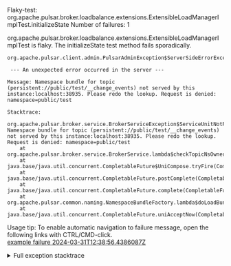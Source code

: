         
Flaky-test: org.apache.pulsar.broker.loadbalance.extensions.ExtensibleLoadManagerImplTest.initializeState
Number of failures: 1

org.apache.pulsar.broker.loadbalance.extensions.ExtensibleLoadManagerImplTest is flaky. The initializeState test method fails sporadically.

```
org.apache.pulsar.client.admin.PulsarAdminException$ServerSideErrorException:

 --- An unexpected error occurred in the server ---

Message: Namespace bundle for topic (persistent://public/test/__change_events) not served by this instance:localhost:38935. Please redo the lookup. Request is denied: namespace=public/test

Stacktrace:

org.apache.pulsar.broker.service.BrokerServiceException$ServiceUnitNotReadyException: Namespace bundle for topic (persistent://public/test/__change_events) not served by this instance:localhost:38935. Please redo the lookup. Request is denied: namespace=public/test
	at org.apache.pulsar.broker.service.BrokerService.lambda$checkTopicNsOwnership$102(BrokerService.java:2189)
	at java.base/java.util.concurrent.CompletableFuture$UniCompose.tryFire(CompletableFuture.java:1150)
	at java.base/java.util.concurrent.CompletableFuture.postComplete(CompletableFuture.java:510)
	at java.base/java.util.concurrent.CompletableFuture.complete(CompletableFuture.java:2147)
	at org.apache.pulsar.common.naming.NamespaceBundleFactory.lambda$doLoadBundles$2(NamespaceBundleFactory.java:114)
	at java.base/java.util.concurrent.CompletableFuture.uniAcceptNow(CompletableFuture.java:757)
```

Usage tip: To enable automatic navigation to failure message, open the following links with CTRL/CMD-click.  
[example failure 2024-03-31T12:38:56.4386087Z](https://github.com/apache/pulsar/actions/runs/8498023953/job/23277488790#step:11:863)  


<details>
<summary>Full exception stacktrace</summary>
<code><pre>
org.apache.pulsar.client.admin.PulsarAdminException$ServerSideErrorException:

 --- An unexpected error occurred in the server ---

Message: Namespace bundle for topic (persistent://public/test/__change_events) not served by this instance:localhost:38935. Please redo the lookup. Request is denied: namespace=public/test

Stacktrace:

org.apache.pulsar.broker.service.BrokerServiceException$ServiceUnitNotReadyException: Namespace bundle for topic (persistent://public/test/__change_events) not served by this instance:localhost:38935. Please redo the lookup. Request is denied: namespace=public/test
	at org.apache.pulsar.broker.service.BrokerService.lambda$checkTopicNsOwnership$102(BrokerService.java:2189)
	at java.base/java.util.concurrent.CompletableFuture$UniCompose.tryFire(CompletableFuture.java:1150)
	at java.base/java.util.concurrent.CompletableFuture.postComplete(CompletableFuture.java:510)
	at java.base/java.util.concurrent.CompletableFuture.complete(CompletableFuture.java:2147)
	at org.apache.pulsar.common.naming.NamespaceBundleFactory.lambda$doLoadBundles$2(NamespaceBundleFactory.java:114)
	at java.base/java.util.concurrent.CompletableFuture.uniAcceptNow(CompletableFuture.java:757)
	at java.base/java.util.concurrent.CompletableFuture.uniAcceptStage(CompletableFuture.java:735)
	at java.base/java.util.concurrent.CompletableFuture.thenAccept(CompletableFuture.java:2182)
	at org.apache.pulsar.common.naming.NamespaceBundleFactory.doLoadBundles(NamespaceBundleFactory.java:111)
	at org.apache.pulsar.common.naming.NamespaceBundleFactory.lambda$handleLoadBundlesRetry$4(NamespaceBundleFactory.java:143)
	at java.base/java.util.concurrent.Executors$RunnableAdapter.call(Executors.java:539)
	at java.base/java.util.concurrent.FutureTask.run(FutureTask.java:264)
	at java.base/java.util.concurrent.ScheduledThreadPoolExecutor$ScheduledFutureTask.run(ScheduledThreadPoolExecutor.java:304)
	at java.base/java.util.concurrent.ThreadPoolExecutor.runWorker(ThreadPoolExecutor.java:1136)
	at java.base/java.util.concurrent.ThreadPoolExecutor$Worker.run(ThreadPoolExecutor.java:635)
	at io.netty.util.concurrent.FastThreadLocalRunnable.run(FastThreadLocalRunnable.java:30)
	at java.base/java.lang.Thread.run(Thread.java:840)

	at org.apache.pulsar.client.admin.PulsarAdminException.wrap(PulsarAdminException.java:252)
	at org.apache.pulsar.client.admin.internal.BaseResource.sync(BaseResource.java:352)
	at org.apache.pulsar.client.admin.internal.NamespacesImpl.unload(NamespacesImpl.java:789)
	at org.apache.pulsar.broker.loadbalance.extensions.ExtensibleLoadManagerImplBaseTest.initializeState(ExtensibleLoadManagerImplBaseTest.java:120)
	at java.base/jdk.internal.reflect.NativeMethodAccessorImpl.invoke0(Native Method)
	at java.base/jdk.internal.reflect.NativeMethodAccessorImpl.invoke(NativeMethodAccessorImpl.java:77)
	at java.base/jdk.internal.reflect.DelegatingMethodAccessorImpl.invoke(DelegatingMethodAccessorImpl.java:43)
	at java.base/java.lang.reflect.Method.invoke(Method.java:568)
	at org.testng.internal.invokers.MethodInvocationHelper.invokeMethod(MethodInvocationHelper.java:139)
	at org.testng.internal.invokers.MethodInvocationHelper.invokeMethodConsideringTimeout(MethodInvocationHelper.java:69)
	at org.testng.internal.invokers.ConfigInvoker.invokeConfigurationMethod(ConfigInvoker.java:361)
	at org.testng.internal.invokers.ConfigInvoker.invokeConfigurations(ConfigInvoker.java:296)
	at org.testng.internal.invokers.TestInvoker.runConfigMethods(TestInvoker.java:823)
	at org.testng.internal.invokers.TestInvoker.invokeMethod(TestInvoker.java:590)
	at org.testng.internal.invokers.TestInvoker.retryFailed(TestInvoker.java:263)
	at org.testng.internal.invokers.MethodRunner.runInSequence(MethodRunner.java:62)
	at org.testng.internal.invokers.TestInvoker$MethodInvocationAgent.invoke(TestInvoker.java:969)
	at org.testng.internal.invokers.TestInvoker.invokeTestMethods(TestInvoker.java:194)
	at org.testng.internal.invokers.TestMethodWorker.invokeTestMethods(TestMethodWorker.java:148)
	at org.testng.internal.invokers.TestMethodWorker.run(TestMethodWorker.java:128)
	at java.base/java.util.ArrayList.forEach(ArrayList.java:1511)
	at org.testng.TestRunner.privateRun(TestRunner.java:829)
	at org.testng.TestRunner.run(TestRunner.java:602)
	at org.testng.SuiteRunner.runTest(SuiteRunner.java:437)
	at org.testng.SuiteRunner.runSequentially(SuiteRunner.java:431)
	at org.testng.SuiteRunner.privateRun(SuiteRunner.java:391)
	at org.testng.SuiteRunner.run(SuiteRunner.java:330)
	at org.testng.SuiteRunnerWorker.runSuite(SuiteRunnerWorker.java:52)
	at org.testng.SuiteRunnerWorker.run(SuiteRunnerWorker.java:95)
	at org.testng.TestNG.runSuitesSequentially(TestNG.java:1256)
	at org.testng.TestNG.runSuitesLocally(TestNG.java:1176)
	at org.testng.TestNG.runSuites(TestNG.java:1099)
	at org.testng.TestNG.run(TestNG.java:1067)
	at org.apache.maven.surefire.testng.TestNGExecutor.run(TestNGExecutor.java:155)
	at org.apache.maven.surefire.testng.TestNGDirectoryTestSuite.executeSingleClass(TestNGDirectoryTestSuite.java:102)
	at org.apache.maven.surefire.testng.TestNGDirectoryTestSuite.executeLazy(TestNGDirectoryTestSuite.java:117)
	at org.apache.maven.surefire.testng.TestNGDirectoryTestSuite.execute(TestNGDirectoryTestSuite.java:86)
	at org.apache.maven.surefire.testng.TestNGProvider.invoke(TestNGProvider.java:137)
	at org.apache.maven.surefire.booter.ForkedBooter.runSuitesInProcess(ForkedBooter.java:385)
	at org.apache.maven.surefire.booter.ForkedBooter.execute(ForkedBooter.java:162)
	at org.apache.maven.surefire.booter.ForkedBooter.run(ForkedBooter.java:507)
	at org.apache.maven.surefire.booter.ForkedBooter.main(ForkedBooter.java:495)
	Suppressed: org.apache.pulsar.client.admin.PulsarAdminException$ServerSideErrorException:
 --- An unexpected error occurred in the server ---

Message: Namespace bundle for topic (persistent://public/test/__change_events) not served by this instance:localhost:38935. Please redo the lookup. Request is denied: namespace=public/test

Stacktrace:

org.apache.pulsar.broker.service.BrokerServiceException$ServiceUnitNotReadyException: Namespace bundle for topic (persistent://public/test/__change_events) not served by this instance:localhost:38935. Please redo the lookup. Request is denied: namespace=public/test
	at org.apache.pulsar.broker.service.BrokerService.lambda$checkTopicNsOwnership$102(BrokerService.java:2189)
	at java.base/java.util.concurrent.CompletableFuture$UniCompose.tryFire(CompletableFuture.java:1150)
	at java.base/java.util.concurrent.CompletableFuture.postComplete(CompletableFuture.java:510)
	at java.base/java.util.concurrent.CompletableFuture.complete(CompletableFuture.java:2147)
	at org.apache.pulsar.common.naming.NamespaceBundleFactory.lambda$doLoadBundles$2(NamespaceBundleFactory.java:114)
	at java.base/java.util.concurrent.CompletableFuture.uniAcceptNow(CompletableFuture.java:757)
	at java.base/java.util.concurrent.CompletableFuture.uniAcceptStage(CompletableFuture.java:735)
	at java.base/java.util.concurrent.CompletableFuture.thenAccept(CompletableFuture.java:2182)
	at org.apache.pulsar.common.naming.NamespaceBundleFactory.doLoadBundles(NamespaceBundleFactory.java:111)
	at org.apache.pulsar.common.naming.NamespaceBundleFactory.lambda$handleLoadBundlesRetry$4(NamespaceBundleFactory.java:143)
	at java.base/java.util.concurrent.Executors$RunnableAdapter.call(Executors.java:539)
	at java.base/java.util.concurrent.FutureTask.run(FutureTask.java:264)
	at java.base/java.util.concurrent.ScheduledThreadPoolExecutor$ScheduledFutureTask.run(ScheduledThreadPoolExecutor.java:304)
	at java.base/java.util.concurrent.ThreadPoolExecutor.runWorker(ThreadPoolExecutor.java:1136)
	at java.base/java.util.concurrent.ThreadPoolExecutor$Worker.run(ThreadPoolExecutor.java:635)
	at io.netty.util.concurrent.FastThreadLocalRunnable.run(FastThreadLocalRunnable.java:30)
	at java.base/java.lang.Thread.run(Thread.java:840)

		at org.apache.pulsar.client.admin.internal.BaseResource.getApiException(BaseResource.java:272)
		at org.apache.pulsar.client.admin.internal.BaseResource$1.failed(BaseResource.java:136)
		at org.glassfish.jersey.client.JerseyInvocation$1.failed(JerseyInvocation.java:882)
		at org.glassfish.jersey.client.JerseyInvocation$1.completed(JerseyInvocation.java:863)
		at org.glassfish.jersey.client.ClientRuntime.processResponse(ClientRuntime.java:232)
		at org.glassfish.jersey.client.ClientRuntime.access$200(ClientRuntime.java:62)
		at org.glassfish.jersey.client.ClientRuntime$2.lambda$response$0(ClientRuntime.java:176)
		at org.glassfish.jersey.internal.Errors$1.call(Errors.java:248)
		at org.glassfish.jersey.internal.Errors$1.call(Errors.java:244)
		at org.glassfish.jersey.internal.Errors.process(Errors.java:292)
		at org.glassfish.jersey.internal.Errors.process(Errors.java:274)
		at org.glassfish.jersey.internal.Errors.process(Errors.java:244)
		at org.glassfish.jersey.process.internal.RequestScope.runInScope(RequestScope.java:288)
		at org.glassfish.jersey.client.ClientRuntime$2.response(ClientRuntime.java:176)
		at org.apache.pulsar.client.admin.internal.http.AsyncHttpConnector.lambda$apply$1(AsyncHttpConnector.java:254)
		at java.base/java.util.concurrent.CompletableFuture.uniWhenComplete(CompletableFuture.java:863)
		at java.base/java.util.concurrent.CompletableFuture$UniWhenComplete.tryFire(CompletableFuture.java:841)
		at java.base/java.util.concurrent.CompletableFuture.postComplete(CompletableFuture.java:510)
		at java.base/java.util.concurrent.CompletableFuture.complete(CompletableFuture.java:2147)
		at org.apache.pulsar.client.admin.internal.http.AsyncHttpConnector.lambda$retryOperation$4(AsyncHttpConnector.java:296)
		at java.base/java.util.concurrent.CompletableFuture.uniWhenComplete(CompletableFuture.java:863)
		at java.base/java.util.concurrent.CompletableFuture$UniWhenComplete.tryFire(CompletableFuture.java:841)
		at java.base/java.util.concurrent.CompletableFuture.postComplete(CompletableFuture.java:510)
		at java.base/java.util.concurrent.CompletableFuture.complete(CompletableFuture.java:2147)
		at org.asynchttpclient.netty.NettyResponseFuture.loadContent(NettyResponseFuture.java:222)
		at org.asynchttpclient.netty.NettyResponseFuture.done(NettyResponseFuture.java:257)
		at org.asynchttpclient.netty.handler.AsyncHttpClientHandler.finishUpdate(AsyncHttpClientHandler.java:241)
		at org.asynchttpclient.netty.handler.HttpHandler.handleChunk(HttpHandler.java:114)
		at org.asynchttpclient.netty.handler.HttpHandler.handleRead(HttpHandler.java:143)
		at org.asynchttpclient.netty.handler.AsyncHttpClientHandler.channelRead(AsyncHttpClientHandler.java:78)
		at io.netty.channel.AbstractChannelHandlerContext.invokeChannelRead(AbstractChannelHandlerContext.java:444)
		at io.netty.channel.AbstractChannelHandlerContext.invokeChannelRead(AbstractChannelHandlerContext.java:420)
		at io.netty.channel.AbstractChannelHandlerContext.fireChannelRead(AbstractChannelHandlerContext.java:412)
		at io.netty.handler.codec.MessageToMessageDecoder.channelRead(MessageToMessageDecoder.java:103)
		at io.netty.channel.AbstractChannelHandlerContext.invokeChannelRead(AbstractChannelHandlerContext.java:444)
		at io.netty.channel.AbstractChannelHandlerContext.invokeChannelRead(AbstractChannelHandlerContext.java:420)
		at io.netty.channel.AbstractChannelHandlerContext.fireChannelRead(AbstractChannelHandlerContext.java:412)
		at io.netty.channel.CombinedChannelDuplexHandler$DelegatingChannelHandlerContext.fireChannelRead(CombinedChannelDuplexHandler.java:436)
		at io.netty.handler.codec.ByteToMessageDecoder.fireChannelRead(ByteToMessageDecoder.java:346)
		at io.netty.handler.codec.ByteToMessageDecoder.channelRead(ByteToMessageDecoder.java:318)
		at io.netty.channel.CombinedChannelDuplexHandler.channelRead(CombinedChannelDuplexHandler.java:251)
		at io.netty.channel.AbstractChannelHandlerContext.invokeChannelRead(AbstractChannelHandlerContext.java:442)
		at io.netty.channel.AbstractChannelHandlerContext.invokeChannelRead(AbstractChannelHandlerContext.java:420)
		at io.netty.channel.AbstractChannelHandlerContext.fireChannelRead(AbstractChannelHandlerContext.java:412)
		at io.netty.channel.DefaultChannelPipeline$HeadContext.channelRead(DefaultChannelPipeline.java:1410)
		at io.netty.channel.AbstractChannelHandlerContext.invokeChannelRead(AbstractChannelHandlerContext.java:440)
		at io.netty.channel.AbstractChannelHandlerContext.invokeChannelRead(AbstractChannelHandlerContext.java:420)
		at io.netty.channel.DefaultChannelPipeline.fireChannelRead(DefaultChannelPipeline.java:919)
		at io.netty.channel.nio.AbstractNioByteChannel$NioByteUnsafe.read(AbstractNioByteChannel.java:166)
		at io.netty.channel.nio.NioEventLoop.processSelectedKey(NioEventLoop.java:788)
		at io.netty.channel.nio.NioEventLoop.processSelectedKeysOptimized(NioEventLoop.java:724)
		at io.netty.channel.nio.NioEventLoop.processSelectedKeys(NioEventLoop.java:650)
		at io.netty.channel.nio.NioEventLoop.run(NioEventLoop.java:562)
		at io.netty.util.concurrent.SingleThreadEventExecutor$4.run(SingleThreadEventExecutor.java:997)
		at io.netty.util.internal.ThreadExecutorMap$2.run(ThreadExecutorMap.java:74)
		at io.netty.util.concurrent.FastThreadLocalRunnable.run(FastThreadLocalRunnable.java:30)
		at java.base/java.lang.Thread.run(Thread.java:840)
	Caused by: javax.ws.rs.InternalServerErrorException: HTTP 500 {"reason":"\n --- An unexpected error occurred in the server ---\n\nMessage: Namespace bundle for topic (persistent://public/test/__change_events) not served by this instance:localhost:38935. Please redo the lookup. Request is denied: namespace=public/test\n\nStacktrace:\n\norg.apache.pulsar.broker.service.BrokerServiceException$ServiceUnitNotReadyException: Namespace bundle for topic (persistent://public/test/__change_events) not served by this instance:localhost:38935. Please redo the lookup. Request is denied: namespace=public/test\n\tat org.apache.pulsar.broker.service.BrokerService.lambda$checkTopicNsOwnership$102(BrokerService.java:2189)\n\tat java.base/java.util.concurrent.CompletableFuture$UniCompose.tryFire(CompletableFuture.java:1150)\n\tat java.base/java.util.concurrent.CompletableFuture.postComplete(CompletableFuture.java:510)\n\tat java.base/java.util.concurrent.CompletableFuture.complete(CompletableFuture.java:2147)\n\tat org.apache.pulsar.common.naming.NamespaceBundleFactory.lambda$doLoadBundles$2(NamespaceBundleFactory.java:114)\n\tat java.base/java.util.concurrent.CompletableFuture.uniAcceptNow(CompletableFuture.java:757)\n\tat java.base/java.util.concurrent.CompletableFuture.uniAcceptStage(CompletableFuture.java:735)\n\tat java.base/java.util.concurrent.CompletableFuture.thenAccept(CompletableFuture.java:2182)\n\tat org.apache.pulsar.common.naming.NamespaceBundleFactory.doLoadBundles(NamespaceBundleFactory.java:111)\n\tat org.apache.pulsar.common.naming.NamespaceBundleFactory.lambda$handleLoadBundlesRetry$4(NamespaceBundleFactory.java:143)\n\tat java.base/java.util.concurrent.Executors$RunnableAdapter.call(Executors.java:539)\n\tat java.base/java.util.concurrent.FutureTask.run(FutureTask.java:264)\n\tat java.base/java.util.concurrent.ScheduledThreadPoolExecutor$ScheduledFutureTask.run(ScheduledThreadPoolExecutor.java:304)\n\tat java.base/java.util.concurrent.ThreadPoolExecutor.runWorker(ThreadPoolExecutor.java:1136)\n\tat java.base/java.util.concurrent.ThreadPoolExecutor$Worker.run(ThreadPoolExecutor.java:635)\n\tat io.netty.util.concurrent.FastThreadLocalRunnable.run(FastThreadLocalRunnable.java:30)\n\tat java.base/java.lang.Thread.run(Thread.java:840)\n"}
		at org.glassfish.jersey.client.JerseyInvocation.convertToException(JerseyInvocation.java:960)
		at org.glassfish.jersey.client.JerseyInvocation.access$700(JerseyInvocation.java:82)
		... 54 more
Caused by: [CIRCULAR REFERENCE: javax.ws.rs.InternalServerErrorException: HTTP 500 {"reason":"\n --- An unexpected error occurred in the server ---\n\nMessage: Namespace bundle for topic (persistent://public/test/__change_events) not served by this instance:localhost:38935. Please redo the lookup. Request is denied: namespace=public/test\n\nStacktrace:\n\norg.apache.pulsar.broker.service.BrokerServiceException$ServiceUnitNotReadyException: Namespace bundle for topic (persistent://public/test/__change_events) not served by this instance:localhost:38935. Please redo the lookup. Request is denied: namespace=public/test\n\tat org.apache.pulsar.broker.service.BrokerService.lambda$checkTopicNsOwnership$102(BrokerService.java:2189)\n\tat java.base/java.util.concurrent.CompletableFuture$UniCompose.tryFire(CompletableFuture.java:1150)\n\tat java.base/java.util.concurrent.CompletableFuture.postComplete(CompletableFuture.java:510)\n\tat java.base/java.util.concurrent.CompletableFuture.complete(CompletableFuture.java:2147)\n\tat org.apache.pulsar.common.naming.NamespaceBundleFactory.lambda$doLoadBundles$2(NamespaceBundleFactory.java:114)\n\tat java.base/java.util.concurrent.CompletableFuture.uniAcceptNow(CompletableFuture.java:757)\n\tat java.base/java.util.concurrent.CompletableFuture.uniAcceptStage(CompletableFuture.java:735)\n\tat java.base/java.util.concurrent.CompletableFuture.thenAccept(CompletableFuture.java:2182)\n\tat org.apache.pulsar.common.naming.NamespaceBundleFactory.doLoadBundles(NamespaceBundleFactory.java:111)\n\tat org.apache.pulsar.common.naming.NamespaceBundleFactory.lambda$handleLoadBundlesRetry$4(NamespaceBundleFactory.java:143)\n\tat java.base/java.util.concurrent.Executors$RunnableAdapter.call(Executors.java:539)\n\tat java.base/java.util.concurrent.FutureTask.run(FutureTask.java:264)\n\tat java.base/java.util.concurrent.ScheduledThreadPoolExecutor$ScheduledFutureTask.run(ScheduledThreadPoolExecutor.java:304)\n\tat java.base/java.util.concurrent.ThreadPoolExecutor.runWorker(ThreadPoolExecutor.java:1136)\n\tat java.base/java.util.concurrent.ThreadPoolExecutor$Worker.run(ThreadPoolExecutor.java:635)\n\tat io.netty.util.concurrent.FastThreadLocalRunnable.run(FastThreadLocalRunnable.java:30)\n\tat java.base/java.lang.Thread.run(Thread.java:840)\n"}]

</pre></code>
</details>

